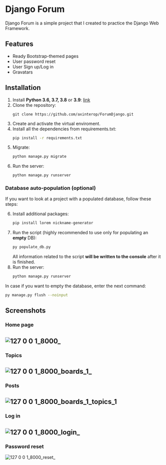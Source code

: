 # Django Forum

Django Forum is a simple project that I created to practice the Django Web Framework.

## Features
- Ready Bootstrap-themed pages
- User password reset
- User Sign up/Log in
- Gravatars

## Installation

1. Install **Python 3.6, 3.7, 3.8** or **3.9**: [link](https://www.python.org/downloads/)
2. Clone the repository:
   ```git
   git clone https://github.com/axinterop/ForumDjango.git
   ```
3. Create and activate the virtual enviroment.
4. Install all the dependencies from requirements.txt:
   ```bash
   pip install -r requirements.txt
   ```
5. Migrate:
   ```bash
   python manage.py migrate
   ```
6. Run the server:
   ```bash
   python manage.py runserver
   ```

### Database auto-population (optional)
If you want to look at a project with a populated database, follow these steps:

6. Install additional packages:
   ```bash
   pip install lorem nickname-generator
   ```
7. Run the script (highly recommended to use only for populating an **empty** DB):
   ```bash
   py populate_db.py
   ```
   All information related to the script **will be written to the console** after it is finished.
8. Run the server:
   ```bash
   python manage.py runserver
   ```
In case if you want to empty the database, enter the next command:
```bash
py manage.py flush --noinput
```

## Screenshots
### Home page
![127 0 0 1_8000_](https://user-images.githubusercontent.com/40664776/135628988-c034c30a-7320-4fd9-bcf2-ef347bb6b139.png)
---
### Topics
![127 0 0 1_8000_boards_1_](https://user-images.githubusercontent.com/40664776/135629035-b0334590-90da-4802-aec6-9887ecf765ca.png)
---
### Posts
![127 0 0 1_8000_boards_1_topics_1](https://user-images.githubusercontent.com/40664776/135631760-ee020fe5-7cce-4fd9-961a-b03d27a2726f.png)
---
### Log in
![127 0 0 1_8000_login_](https://user-images.githubusercontent.com/40664776/135629067-c2704300-fa15-44c2-ae1e-1ccee77969ff.png)
---
### Password reset
![127 0 0 1_8000_reset_](https://user-images.githubusercontent.com/40664776/135629072-d52e5dd4-9c5b-4a66-a2ad-6a191c887317.png)

